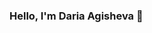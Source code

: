 ### Hello, I'm Daria Agisheva 👋 

<!--
**Daria-agisheva/Daria-agisheva** is a ✨ _special_ ✨ repository because its `README.md` (this file) appears on your GitHub profile.

###⚡ Skills and tools:
_Manual testing_
- Manual functional testing
- Regression testing
- Integration testing
- Create test cases (TestRail, Testlink, Test IT)
- Create checklists (Sitechko)
- Localization and submitting bug reports and improvements in bug tracking system (Redmine, Bugzilla, Mantis, JIRA + Confluence)
- Basic test design techniques (equivalence classes, "borders")
- Exploratory testing (tours by James A. Whittaker, mnemonics)
- Functional testing of web-sites
- Testing documentation (also test variations)
- Basic test analysis techniques (State Transitional Testing, Decision Table, pairwise)
- Create MindMaps (Xmind, MindMeister)

_Automation testing_
- Little experience in automation testing (Java)
- Working witj command line, Git, IntelliJ IDEA
- Basic knowledge of sql SQL (simple requests)

- 💬 You can contact me: 
 [<img align="left" alt="Instagram" width="26px" scr="https://cdn-icons-png.flaticon.com/128/2111/2111463.png" />] [Instagram]

[Instagram]: https://www.instagram.com/agusha.podarki/
